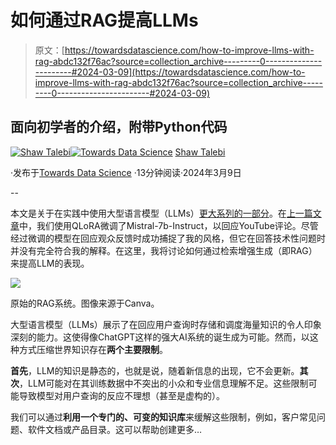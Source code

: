 # 如何通过RAG提高LLMs

> 原文：[https://towardsdatascience.com/how-to-improve-llms-with-rag-abdc132f76ac?source=collection_archive---------0-----------------------#2024-03-09](https://towardsdatascience.com/how-to-improve-llms-with-rag-abdc132f76ac?source=collection_archive---------0-----------------------#2024-03-09)

## 面向初学者的介绍，附带Python代码

[](https://shawhin.medium.com/?source=post_page---byline--abdc132f76ac--------------------------------)[![Shaw Talebi](../Images/1449cc7c08890e2078f9e5d07897e3df.png)](https://shawhin.medium.com/?source=post_page---byline--abdc132f76ac--------------------------------)[](https://towardsdatascience.com/?source=post_page---byline--abdc132f76ac--------------------------------)[![Towards Data Science](../Images/a6ff2676ffcc0c7aad8aaf1d79379785.png)](https://towardsdatascience.com/?source=post_page---byline--abdc132f76ac--------------------------------) [Shaw Talebi](https://shawhin.medium.com/?source=post_page---byline--abdc132f76ac--------------------------------)

·发布于[Towards Data Science](https://towardsdatascience.com/?source=post_page---byline--abdc132f76ac--------------------------------) ·13分钟阅读·2024年3月9日

--

本文是关于在实践中使用大型语言模型（LLMs）[更大系列的一部分](https://shawhin.medium.com/list/large-language-models-llms-8e009ae3054c)。在[上一篇文章](/qlora-how-to-fine-tune-an-llm-on-a-single-gpu-4e44d6b5be32)中，我们使用QLoRA微调了Mistral-7b-Instruct，以回应YouTube评论。尽管经过微调的模型在回应观众反馈时成功捕捉了我的风格，但它在回答技术性问题时并没有完全符合我的解释。在这里，我将讨论如何通过检索增强生成（即RAG）来提高LLM的表现。

![](../Images/324d0e1a0754979b87fd7e0109c25717.png)

原始的RAG系统。图像来源于Canva。

大型语言模型（LLMs）展示了在回应用户查询时存储和调度海量知识的令人印象深刻的能力。这使得像ChatGPT这样的强大AI系统的诞生成为可能。然而，以这种方式压缩世界知识存在**两个主要限制**。

**首先**，LLM的知识是静态的，也就是说，随着新信息的出现，它不会更新。**其次**，LLM可能对在其训练数据中不突出的小众和专业信息理解不足。这些限制可能导致模型对用户查询的反应不理想（甚至是虚构的）。

我们可以通过**利用一个专门的、可变的知识库**来缓解这些限制，例如，客户常见问题、软件文档或产品目录。这可以帮助创建更多…
